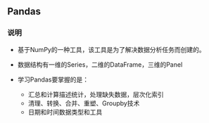 ## Pandas

### 说明

  * 基于NumPy的一种工具，该工具是为了解决数据分析任务而创建的。
  * 数据结构有一维的Series，二维的DataFrame，三维的Panel
  * 学习Pandas要掌握的是：

    - 汇总和计算描述统计，处理缺失数据，层次化索引
    - 清理、转换、合并、重塑、Groupby技术
    - 日期和时间数据类型和工具